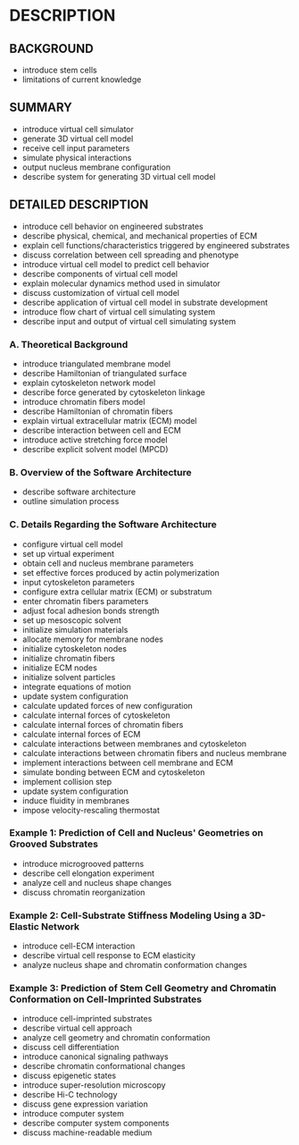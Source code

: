 # DESCRIPTION

## BACKGROUND

- introduce stem cells
- limitations of current knowledge

## SUMMARY

- introduce virtual cell simulator
- generate 3D virtual cell model
- receive cell input parameters
- simulate physical interactions
- output nucleus membrane configuration
- describe system for generating 3D virtual cell model

## DETAILED DESCRIPTION

- introduce cell behavior on engineered substrates
- describe physical, chemical, and mechanical properties of ECM
- explain cell functions/characteristics triggered by engineered substrates
- discuss correlation between cell spreading and phenotype
- introduce virtual cell model to predict cell behavior
- describe components of virtual cell model
- explain molecular dynamics method used in simulator
- discuss customization of virtual cell model
- describe application of virtual cell model in substrate development
- introduce flow chart of virtual cell simulating system
- describe input and output of virtual cell simulating system

### A. Theoretical Background

- introduce triangulated membrane model
- describe Hamiltonian of triangulated surface
- explain cytoskeleton network model
- describe force generated by cytoskeleton linkage
- introduce chromatin fibers model
- describe Hamiltonian of chromatin fibers
- explain virtual extracellular matrix (ECM) model
- describe interaction between cell and ECM
- introduce active stretching force model
- describe explicit solvent model (MPCD)

### B. Overview of the Software Architecture

- describe software architecture
- outline simulation process

### C. Details Regarding the Software Architecture

- configure virtual cell model
- set up virtual experiment
- obtain cell and nucleus membrane parameters
- set effective forces produced by actin polymerization
- input cytoskeleton parameters
- configure extra cellular matrix (ECM) or substratum
- enter chromatin fibers parameters
- adjust focal adhesion bonds strength
- set up mesoscopic solvent
- initialize simulation materials
- allocate memory for membrane nodes
- initialize cytoskeleton nodes
- initialize chromatin fibers
- initialize ECM nodes
- initialize solvent particles
- integrate equations of motion
- update system configuration
- calculate updated forces of new configuration
- calculate internal forces of cytoskeleton
- calculate internal forces of chromatin fibers
- calculate internal forces of ECM
- calculate interactions between membranes and cytoskeleton
- calculate interactions between chromatin fibers and nucleus membrane
- implement interactions between cell membrane and ECM
- simulate bonding between ECM and cytoskeleton
- implement collision step
- update system configuration
- induce fluidity in membranes
- impose velocity-rescaling thermostat

### Example 1: Prediction of Cell and Nucleus' Geometries on Grooved Substrates

- introduce microgrooved patterns
- describe cell elongation experiment
- analyze cell and nucleus shape changes
- discuss chromatin reorganization

### Example 2: Cell-Substrate Stiffness Modeling Using a 3D-Elastic Network

- introduce cell-ECM interaction
- describe virtual cell response to ECM elasticity
- analyze nucleus shape and chromatin conformation changes

### Example 3: Prediction of Stem Cell Geometry and Chromatin Conformation on Cell-Imprinted Substrates

- introduce cell-imprinted substrates
- describe virtual cell approach
- analyze cell geometry and chromatin conformation
- discuss cell differentiation
- introduce canonical signaling pathways
- describe chromatin conformational changes
- discuss epigenetic states
- introduce super-resolution microscopy
- describe Hi-C technology
- discuss gene expression variation
- introduce computer system
- describe computer system components
- discuss machine-readable medium

